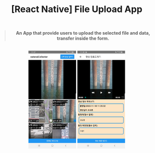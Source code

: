 <h1 align="center">[React Native] File Upload App<br/></h1>

<div align="center">
  <br />
  <blockquote><b>An App that provide users to upload the selected file and data, transfer inside the form.</b></blockquote>
</div>

<br/>

<div align="center">
  <img src="READMEimg/selectScreen.png" width="30%" height="50%"/>
  <img src="READMEimg/uploadScreen.png" width="30%" height="50%"/>
  <br />
</div>
